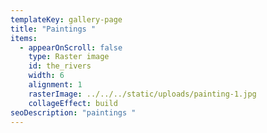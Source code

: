 ```yaml
---
templateKey: gallery-page
title: "Paintings "
items:
  - appearOnScroll: false
    type: Raster image
    id: the_rivers
    width: 6
    alignment: 1
    rasterImage: ../../../static/uploads/painting-1.jpg
    collageEffect: build
seoDescription: "paintings "
---
```

